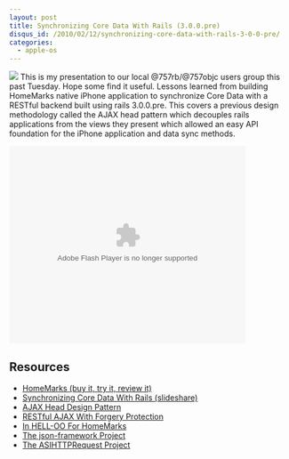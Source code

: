 ```yaml
--- 
layout: post
title: Synchronizing Core Data With Rails (3.0.0.pre)
disqus_id: /2010/02/12/synchronizing-core-data-with-rails-3-0-0-pre/
categories: 
  - apple-os
---
```



<p>
  <a href="http://homemarks.com/"><img src="/assets/57x57_w_shadow.png" class="floatl mr20 mb10" /></a> This is my presentation to our local @757rb/@757objc users group this past Tuesday. Hope some find it useful. Lessons learned from building HomeMarks native iPhone application to synchronize Core Data with a RESTful backend built using rails 3.0.0.pre. This covers a previous design methodology called the AJAX head pattern which decouples rails applications from the views they present which allowed an easy API foundation for the iPhone application and data sync methods.
</p>
  
<div class="center">
  <span class="photofancy">
    <object style="margin:0px" width="425" height="355"><param name="movie" value="http://static.slidesharecdn.com/swf/ssplayer2.swf?doc=synchronizingcoredatawithrailswebapplications-100211204432-phpapp01&stripped_title=synchronizing-core-data-with-rails" /><param name="allowFullScreen" value="true"/><param name="allowScriptAccess" value="always"/><embed src="http://static.slidesharecdn.com/swf/ssplayer2.swf?doc=synchronizingcoredatawithrailswebapplications-100211204432-phpapp01&stripped_title=synchronizing-core-data-with-rails" type="application/x-shockwave-flash" allowscriptaccess="always" allowfullscreen="true" width="425" height="355"></embed></object>
  </span>
</div>


<h2>Resources</h2>

<ul>
  <li><a href="http://homemarks.com/">HomeMarks (buy it, try it, review it)</a></li>
  <li><a href="http://www.slideshare.net/metaskills/synchronizing-core-data-with-rails" title="Synchronizing Core Data With Rails">Synchronizing Core Data With Rails (slideshare)</a></li>
  <li><a href="/2008/05/24/the-ajax-head-design-pattern/">AJAX Head Design Pattern</a></li>
  <li><a href="/2008/6/18/restful-ajax-with-forgery-protection">RESTful AJAX With Forgery Protection</a></li>
  <li><a href="/2008/8/18/in-hell-oo-for-homemarks">In HELL-OO For HomeMarks</a></li>
  <li><a href="http://code.google.com/p/json-framework/">The json-framework Project</a></li>
  <li><a href="http://allseeing-i.com/ASIHTTPRequest/">The ASIHTTPRequest Project</a></li>
</ul>




